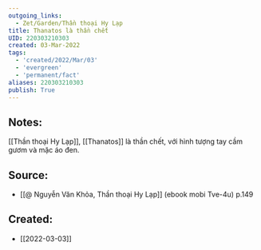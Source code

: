 ```yaml
---
outgoing_links:
  - Zet/Garden/Thần thoại Hy Lạp
title: Thanatos là thần chết
UID: 220303210303
created: 03-Mar-2022
tags:
  - 'created/2022/Mar/03'
  - 'evergreen'
  - 'permanent/fact'
aliases: 220303210303
publish: True
---
```

## Notes:
[[Thần thoại Hy Lạp]], [[Thanatos]] là thần chết, với hình tượng tay cầm gươm và mặc áo đen.

## Source:
- [[@ Nguyễn Văn Khỏa, Thần thoại Hy Lạp]] (ebook mobi Tve-4u) p.149
## Created:
- [[2022-03-03]]
